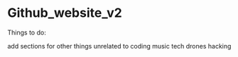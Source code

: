 # Github_website_v2


Things to do:

add sections for other things unrelated to coding
music
tech 
drones
hacking
